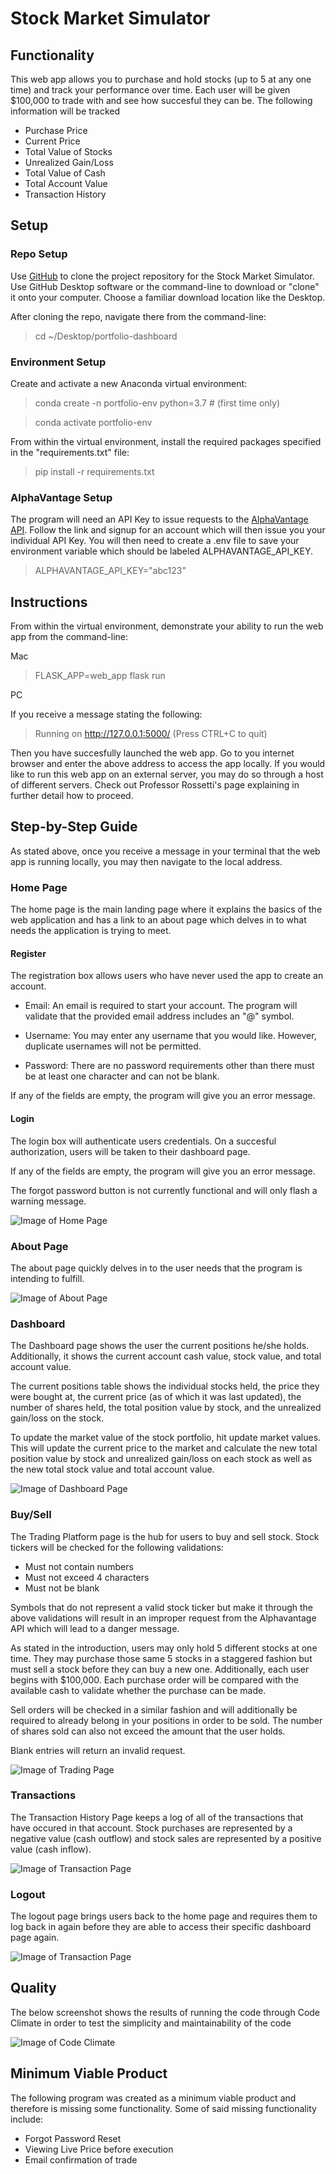 # Stock Market Simulator

## Functionality

This web app allows you to purchase and hold stocks (up to 5 at any one time) and track your performance over time. Each user will be given $100,000 to trade with and see how succesful they can be. The following information will be tracked

* Purchase Price
* Current Price
* Total Value of Stocks
* Unrealized Gain/Loss
* Total Value of Cash
* Total Account Value
* Transaction History

## Setup

### Repo Setup
Use [GitHub](https://github.com/minipele06/portfolio-dashboard) to clone the project repository for the Stock Market Simulator. Use GitHub Desktop software or the command-line to download or "clone" it onto your computer. Choose a familiar download location like the Desktop.

After cloning the repo, navigate there from the command-line:

>cd ~/Desktop/portfolio-dashboard

### Environment Setup
Create and activate a new Anaconda virtual environment:

>conda create -n portfolio-env python=3.7 # (first time only)

>conda activate portfolio-env

From within the virtual environment, install the required packages specified in the "requirements.txt" file:

>pip install -r requirements.txt

### AlphaVantage Setup
The program will need an API Key to issue requests to the [AlphaVantage API](https://www.alphavantage.co/). Follow the link and signup for an account which will then issue you your individual API Key. You will then need to create a .env file to save your environment variable which should be labeled ALPHAVANTAGE_API_KEY.

>ALPHAVANTAGE_API_KEY="abc123"

## Instructions
From within the virtual environment, demonstrate your ability to run the web app from the command-line:

Mac
>FLASK_APP=web_app flask run

PC

If you receive a message stating the following:

>Running on http://127.0.0.1:5000/ (Press CTRL+C to quit)

Then you have succesfully launched the web app. Go to you internet browser and enter the above address to access the app locally. If you would like to run this web app on an external server, you may do so through a host of different servers. Check out Professor Rossetti's page explaining in further detail how to proceed. 

## Step-by-Step Guide

As stated above, once you receive a message in your terminal that the web app is running locally, you may then navigate to the local address.

### Home Page

The home page is the main landing page where it explains the basics of the web application and has a link to an about page which delves in to what needs the application is trying to meet.

#### Register

The registration box allows users who have never used the app to create an account.

* Email: An email is required to start your account. The program will validate that the provided email address includes an "@" symbol.

* Username: You may enter any username that you would like. However, duplicate usernames will not be permitted.

* Password: There are no password requirements other than there must be at least one character and can not be blank.

If any of the fields are empty, the program will give you an error message.

#### Login

The login box will authenticate users credentials. On a succesful authorization, users will be taken to their dashboard page.

If any of the fields are empty, the program will give you an error message.

The forgot password button is not currently functional and will only flash a warning message.

![Image of Home Page](screenshots/Home.png)

### About Page

The about page quickly delves in to the user needs that the program is intending to fulfill. 

![Image of About Page](screenshots/About.png)

### Dashboard

The Dashboard page shows the user the current positions he/she holds. Additionally, it shows the current account cash value, stock value, and total account value.

The current positions table shows the individual stocks held, the price they were bought at, the current price (as of which it was last updated), the number of shares held, the total position value by stock, and the unrealized gain/loss on the stock. 

To update the market value of the stock portfolio, hit update market values. This will update the current price to the market and calculate the new total position value by stock and unrealized gain/loss on each stock as well as the new total stock value and total account value.

![Image of Dashboard Page](screenshots/Dashboard.png)

### Buy/Sell

The Trading Platform page is the hub for users to buy and sell stock. Stock tickers will be checked for the following validations:

* Must not contain numbers
* Must not exceed 4 characters
* Must not be blank

Symbols that do not represent a valid stock ticker but make it through the above validations will result in an improper request from the Alphavantage API which will lead to a danger message.

As stated in the introduction, users may only hold 5 different stocks at one time. They may purchase those same 5 stocks in a staggered fashion but must sell a stock before they can buy a new one. Additionally, each user begins with $100,000. Each purchase order will be compared with the available cash to validate whether the purchase can be made. 

Sell orders will be checked in a similar fashion and will additionally be required to already belong in your positions in order to be sold. The number of shares sold can also not exceed the amount that the user holds. 

Blank entries will return an invalid request.

![Image of Trading Page](screenshots/Trade.png)

### Transactions

The Transaction History Page keeps a log of all of the transactions that have occured in that account. Stock purchases are represented by a negative value (cash outflow) and stock sales are represented by a positive value (cash inflow).

![Image of Transaction Page](screenshots/Transaction.png)

### Logout

The logout page brings users back to the home page and requires them to log back in again before they are able to access their specific dashboard page again. 

![Image of Transaction Page](screenshots/Logout.png)

## Quality

The below screenshot shows the results of running the code through Code Climate in order to test the simplicity and maintainability of the code

![Image of Code Climate](screenshots/codeclimate.png)

## Minimum Viable Product

The following program was created as a minimum viable product and therefore is missing some functionality. Some of said missing functionality include:

* Forgot Password Reset
* Viewing Live Price before execution
* Email confirmation of trade